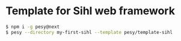 # Template for Sihl web framework

```sh
$ npm i -g pesy@next
$ pesy --directory my-first-sihl --template pesy/template-sihl
```

